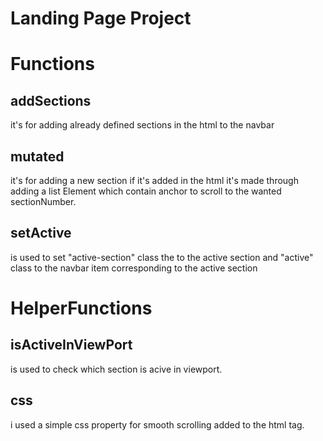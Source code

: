 # Landing Page Project

# Functions

## addSections
it's for adding already defined sections in the html to the navbar

## mutated 
it's for adding a new section if it's added in the html it's made through
adding a list Element which contain anchor to scroll to the wanted sectionNumber.



## setActive
is used to set "active-section" class the to the active section and "active" class to
the navbar item corresponding to the active section

# HelperFunctions
## isActiveInViewPort 
is used to check which section is acive in viewport.

## css
i used a simple css property for smooth scrolling added to the html tag.
